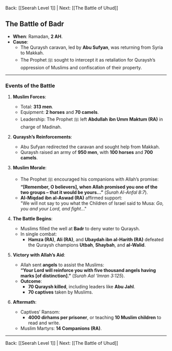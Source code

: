 Back: [[Seerah Level 1]] | Next: [[The Battle of Uhud]]

## **The Battle of Badr**  
- **When**: Ramadan, **2 AH**.  
- **Cause**:  
  - The Quraysh caravan, led by **Abu Sufyan**, was returning from Syria to Makkah.  
  - The Prophet ﷺ sought to intercept it as retaliation for Quraysh’s oppression of Muslims and confiscation of their property.  

---

### **Events of the Battle**  
1. **Muslim Forces**:  
   - Total: **313 men**.  
   - Equipment: **2 horses** and **70 camels**.  
   - Leadership: The Prophet ﷺ left **Abdullah ibn Umm Maktum (RA)** in charge of Madinah.  

2. **Quraysh’s Reinforcements**:  
   - Abu Sufyan redirected the caravan and sought help from Makkah.  
   - Quraysh raised an army of **950 men**, with **100 horses** and **700 camels**.  

3. **Muslim Morale**:  
   - The Prophet ﷺ encouraged his companions with Allah’s promise:  
     **“[Remember, O believers], when Allah promised you one of the two groups – that it would be yours...”** (*Surah Al-Anfal 8:7*).  
   - **Al-Miqdad ibn al-Aswad (RA)** affirmed support:  
     "We will not say to you what the Children of Israel said to Musa: *Go, you and your Lord, and fight*..."  

4. **The Battle Begins**:  
   - Muslims filled the well at **Badr** to deny water to Quraysh.  
   - In single combat:  
     - **Hamza (RA)**, **Ali (RA)**, and **Ubaydah ibn al-Harith (RA)** defeated the Quraysh champions **Utbah**, **Shaybah**, and **al-Walid**.  

5. **Victory with Allah’s Aid**:  
   - Allah sent **angels** to assist the Muslims:  
     **“Your Lord will reinforce you with five thousand angels having marks [of distinction].”** (*Surah Aal ‘Imran 3:125*).  
   - **Outcome**:  
     - **70 Quraysh killed**, including leaders like **Abu Jahl**.  
     - **70 captives** taken by Muslims.  

6. **Aftermath**:  
   - Captives’ Ransom:  
     - **4000 dirhams per prisoner**, or teaching **10 Muslim children** to read and write.  
   - Muslim Martyrs: **14 Companions (RA)**.

---
Back: [[Seerah Level 1]] | Next: [[The Battle of Uhud]]